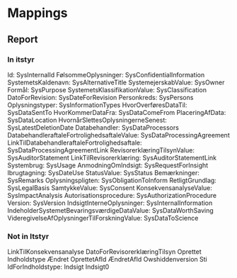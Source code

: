 # Mappings

## Report

### In itstyr
Id: SysInternalId
FølsommeOplysninger: SysConfidentialInformation
SystemetsKaldenavn: SysAlternativeTitle
SystemejerskabValue: SysOwner
Formål: SysPurpose
SystemetsKlassifikationValue: SysClassification
DatoForRevision: SysDateForRevision
Personkreds: SysPersons
Oplysningstyper: SysInformationTypes
HvorOverføresDataTil: SysDataSentTo
HvorKommerDataFra: SysDataComeFrom
PlaceringAfData: SysDataLocation
HvornårSlettesOplysningerneSenest: SysLatestDeletionDate
Databehandler: SysDataProcessors
DatabehandleraftaleFortrolighedsaftaleValue: SysDataProcessingAgreement
LinkTilDatabehandleraftaleFortrolighedsaftale: SysDataProcessingAgreementLink
RevisorerklæringTilsynValue: SysAuditorStatement
LinkTilRevisorerklæring: SysAuditorStatementLink
Systembrug: SysUsage
AnmodningOmIndsigt: SysRequestForInsight
Ibrugtagning: SysDateUse
StatusValue: SysStatus
Bemærkninger: SysRemarks
Oplysningspligten: SysObligationToInform
RetligtGrundlag: SysLegalBasis
SamtykkeValue: SysConsent
KonsekvensanalyseValue: SysImpactAnalysis
Autorisationsprocedure: SysAuthorizationProcedure
Version: SysVersion
IndsigtInterneOplysninger: SysInternalInformation
IndeholderSystemetBevaringsværdigeDataValue: SysDataWorthSaving
VideregivelseAfOplysningerTilForskningValue: SysDataToScience

### Not in Itstyr
LinkTilKonsekvensanalyse
DatoForRevisorerklæringTilsyn
Oprettet
Indholdstype
Ændret
OprettetAfId
ÆndretAfId
Owshiddenversion
Sti
IdForIndholdstype:
Indsigt
Indsigt0
